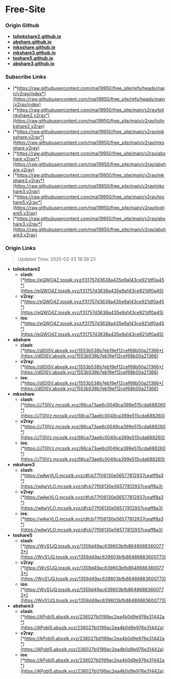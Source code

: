 # Free-Site

### Origin Github

- [**tolinkshare2.github.io**](https://github.com/tolinkshare2/tolinkshare2.github.io)
- [**abshare.github.io**](https://github.com/abshare/abshare.github.io)
- [**mksshare.github.io**](https://github.com/mksshare/mksshare.github.io)
- [**mkshare3.github.io**](https://github.com/mkshare3/mkshare3.github.io)
- [**toshare5.github.io**](https://github.com/toshare5/toshare5.github.io)
- [**abshare3.github.io**](https://github.com/abshare3/abshare3.github.io)

### Subscribe Links

- [*https://raw.githubusercontent.com/mai19950/free_site/refs/heads/main/v2ray/index*](https://raw.githubusercontent.com/mai19950/free_site/refs/heads/main/v2ray/index)
- [*https://raw.githubusercontent.com/mai19950/free_site/main/v2ray/tolinkshare2.v2ray*](https://raw.githubusercontent.com/mai19950/free_site/main/v2ray/tolinkshare2.v2ray)
- [*https://raw.githubusercontent.com/mai19950/free_site/main/v2ray/mksshare.v2ray*](https://raw.githubusercontent.com/mai19950/free_site/main/v2ray/mksshare.v2ray)
- [*https://raw.githubusercontent.com/mai19950/free_site/main/v2ray/abshare.v2ray*](https://raw.githubusercontent.com/mai19950/free_site/main/v2ray/abshare.v2ray)
- [*https://raw.githubusercontent.com/mai19950/free_site/main/v2ray/mkshare3.v2ray*](https://raw.githubusercontent.com/mai19950/free_site/main/v2ray/mkshare3.v2ray)
- [*https://raw.githubusercontent.com/mai19950/free_site/main/v2ray/toshare5.v2ray*](https://raw.githubusercontent.com/mai19950/free_site/main/v2ray/toshare5.v2ray)
- [*https://raw.githubusercontent.com/mai19950/free_site/main/v2ray/abshare3.v2ray*](https://raw.githubusercontent.com/mai19950/free_site/main/v2ray/abshare3.v2ray)

### Origin Links

> Updated Time: 2025-02-23 19:39:23

- **tolinkshare2**
  - **clash**: [*https://eQWO4Z.tosslk.xyz/f31757d3638a435e9a143ce921df0a45*](https://eQWO4Z.tosslk.xyz/f31757d3638a435e9a143ce921df0a45)
  - **v2ray**: [*https://eQWO4Z.tosslk.xyz/f31757d3638a435e9a143ce921df0a45*](https://eQWO4Z.tosslk.xyz/f31757d3638a435e9a143ce921df0a45)
  - **ios**: [*https://eQWO4Z.tosslk.xyz/f31757d3638a435e9a143ce921df0a45*](https://eQWO4Z.tosslk.xyz/f31757d3638a435e9a143ce921df0a45)
- **abshare**
  - **clash**: [*https://dIDlSV.absslk.xyz/1553b538b7eb19ef12cef68b00a21366*](https://dIDlSV.absslk.xyz/1553b538b7eb19ef12cef68b00a21366)
  - **v2ray**: [*https://dIDlSV.absslk.xyz/1553b538b7eb19ef12cef68b00a21366*](https://dIDlSV.absslk.xyz/1553b538b7eb19ef12cef68b00a21366)
  - **ios**: [*https://dIDlSV.absslk.xyz/1553b538b7eb19ef12cef68b00a21366*](https://dIDlSV.absslk.xyz/1553b538b7eb19ef12cef68b00a21366)
- **mksshare**
  - **clash**: [*https://JT0IVz.mcsslk.xyz/66ca73ae6c0049ca399e515cda688260*](https://JT0IVz.mcsslk.xyz/66ca73ae6c0049ca399e515cda688260)
  - **v2ray**: [*https://JT0IVz.mcsslk.xyz/66ca73ae6c0049ca399e515cda688260*](https://JT0IVz.mcsslk.xyz/66ca73ae6c0049ca399e515cda688260)
  - **ios**: [*https://JT0IVz.mcsslk.xyz/66ca73ae6c0049ca399e515cda688260*](https://JT0IVz.mcsslk.xyz/66ca73ae6c0049ca399e515cda688260)
- **mkshare3**
  - **clash**: [*https://wAwVLO.mcsslk.xyz/dfcb77f06130e56577812937ceaff8a3*](https://wAwVLO.mcsslk.xyz/dfcb77f06130e56577812937ceaff8a3)
  - **v2ray**: [*https://wAwVLO.mcsslk.xyz/dfcb77f06130e56577812937ceaff8a3*](https://wAwVLO.mcsslk.xyz/dfcb77f06130e56577812937ceaff8a3)
  - **ios**: [*https://wAwVLO.mcsslk.xyz/dfcb77f06130e56577812937ceaff8a3*](https://wAwVLO.mcsslk.xyz/dfcb77f06130e56577812937ceaff8a3)
- **toshare5**
  - **clash**: [*https://WvS1JQ.tosslk.xyz/1359d49ac639603bfb86486883600773*](https://WvS1JQ.tosslk.xyz/1359d49ac639603bfb86486883600773)
  - **v2ray**: [*https://WvS1JQ.tosslk.xyz/1359d49ac639603bfb86486883600773*](https://WvS1JQ.tosslk.xyz/1359d49ac639603bfb86486883600773)
  - **ios**: [*https://WvS1JQ.tosslk.xyz/1359d49ac639603bfb86486883600773*](https://WvS1JQ.tosslk.xyz/1359d49ac639603bfb86486883600773)
- **abshare3**
  - **clash**: [*https://APobI5.absslk.xyz/236027b0199ac2ea4b0d9e976e31442a*](https://APobI5.absslk.xyz/236027b0199ac2ea4b0d9e976e31442a)
  - **v2ray**: [*https://APobI5.absslk.xyz/236027b0199ac2ea4b0d9e976e31442a*](https://APobI5.absslk.xyz/236027b0199ac2ea4b0d9e976e31442a)
  - **ios**: [*https://APobI5.absslk.xyz/236027b0199ac2ea4b0d9e976e31442a*](https://APobI5.absslk.xyz/236027b0199ac2ea4b0d9e976e31442a)
